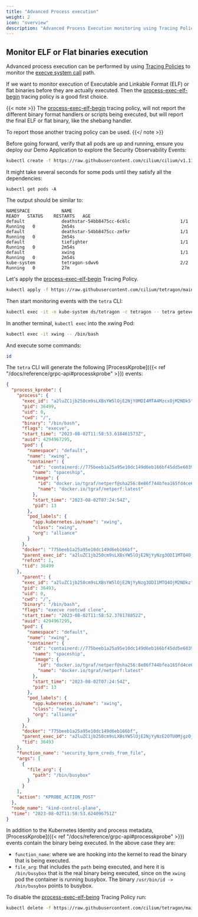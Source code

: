 ```yaml
---
title: "Advanced Process execution"
weight: 2
icon: "overview"
description: "Advanced Process Execution monitoring using Tracing Policies"
---
```


## Monitor ELF or Flat binaries execution

Advanced process execution can be performed by using [Tracing Policies](/docs/concepts/tracing-policy) to monitor
the [execve system call](https://man7.org/linux/man-pages/man2/execve.2.html) path.

If we want to monitor execution of Executable and Linkable Format (ELF) or flat binaries
before they are actually executed. Then the [process-exec-elf-begin](https://github.com/cilium/tetragon/blob/main/examples/tracingpolicy/process-exec/process-exec-elf-begin.yaml) tracing policy is a good first choice.

{{< note >}}
The [process-exec-elf-begin](https://raw.githubusercontent.com/cilium/tetragon/main/examples/tracingpolicy/process-exec/process-exec-elf-begin.yaml) tracing policy, will not report the
different binary format handlers or scripts being executed, but will report
the final ELF or flat binary, like the shebang handler.

To report those another tracing policy can be used.
{{</ note >}}

Before going forward, verify that all pods are up and running, ensure you
deploy our Demo Application to explore the Security Observability Events:

```bash
kubectl create -f https://raw.githubusercontent.com/cilium/cilium/v1.11/examples/minikube/http-sw-app.yaml
```

It might take several seconds for some pods until they satisfy all the dependencies:

```shell-session
kubectl get pods -A
```
The output should be similar to:
```text
NAMESPACE            NAME                                         READY   STATUS    RESTARTS   AGE
default              deathstar-54bb8475cc-6c6lc                   1/1     Running   0          2m54s
default              deathstar-54bb8475cc-zmfkr                   1/1     Running   0          2m54s
default              tiefighter                                   1/1     Running   0          2m54s
default              xwing                                        1/1     Running   0          2m54s
kube-system          tetragon-sdwv6                               2/2     Running   0          27m
```

Let's apply the [process-exec-elf-begin](https://raw.githubusercontent.com/cilium/tetragon/main/examples/tracingpolicy/process-exec/process-exec-elf-begin.yaml) Tracing Policy.

```bash
kubectl apply -f https://raw.githubusercontent.com/cilium/tetragon/main/examples/tracingpolicy/process-exec/process-exec-elf-begin.yaml
```

Then start monitoring events with the `tetra` CLI:
```bash
kubectl exec -it -n kube-system ds/tetragon -c tetragon -- tetra getevents
```

In another terminal, `kubectl exec` into the xwing Pod:

```bash
kubectl exec -it xwing -- /bin/bash
```

And execute some commands:

```bash
id
```

The `tetra` CLI will generate the following [ProcessKprobe]({{< ref "/docs/reference/grpc-api#processkprobe" >}}) events:

```json
{
  "process_kprobe": {
    "process": {
      "exec_id": "a2luZC1jb250cm9sLXBsYW5lOjE2NjY0MDI4MTA4MzcxOjM2NDk5",
      "pid": 36499,
      "uid": 0,
      "cwd": "/",
      "binary": "/bin/bash",
      "flags": "execve",
      "start_time": "2023-08-02T11:58:53.618461573Z",
      "auid": 4294967295,
      "pod": {
        "namespace": "default",
        "name": "xwing",
        "container": {
          "id": "containerd://775beeb1a25a95e10dc149d6eb166bf45dd5e6039e8af3b64e8fb4d29669f349",
          "name": "spaceship",
          "image": {
            "id": "docker.io/tgraf/netperf@sha256:8e86f744bfea165fd4ce68caa05abc96500f40130b857773186401926af7e9e6",
            "name": "docker.io/tgraf/netperf:latest"
          },
          "start_time": "2023-08-02T07:24:54Z",
          "pid": 13
        },
        "pod_labels": {
          "app.kubernetes.io/name": "xwing",
          "class": "xwing",
          "org": "alliance"
        }
      },
      "docker": "775beeb1a25a95e10dc149d6eb166bf",
      "parent_exec_id": "a2luZC1jb250cm9sLXBsYW5lOjE2NjYyNzg3ODI1MTQ4OjM2NDkz",
      "refcnt": 1,
      "tid": 36499
    },
      "parent": {
      "exec_id": "a2luZC1jb250cm9sLXBsYW5lOjE2NjYyNzg3ODI1MTQ4OjM2NDkz",
      "pid": 36493,
      "uid": 0,
      "cwd": "/",
      "binary": "/bin/bash",
      "flags": "execve rootcwd clone",
      "start_time": "2023-08-02T11:58:52.378178852Z",
      "auid": 4294967295,
      "pod": {
        "namespace": "default",
        "name": "xwing",
        "container": {
          "id": "containerd://775beeb1a25a95e10dc149d6eb166bf45dd5e6039e8af3b64e8fb4d29669f349",
          "name": "spaceship",
          "image": {
            "id": "docker.io/tgraf/netperf@sha256:8e86f744bfea165fd4ce68caa05abc96500f40130b857773186401926af7e9e6",
            "name": "docker.io/tgraf/netperf:latest"
          },
          "start_time": "2023-08-02T07:24:54Z",
          "pid": 13
        },
        "pod_labels": {
          "app.kubernetes.io/name": "xwing",
          "class": "xwing",
          "org": "alliance"
        }
      },
      "docker": "775beeb1a25a95e10dc149d6eb166bf",
      "parent_exec_id": "a2luZC1jb250cm9sLXBsYW5lOjE2NjYyNzE2OTU0MjgzOjM2NDg0",
      "tid": 36493
    },
    "function_name": "security_bprm_creds_from_file",
    "args": [
      {
        "file_arg": {
          "path": "/bin/busybox"
        }
      }
    ],
    "action": "KPROBE_ACTION_POST"
  },
  "node_name": "kind-control-plane",
  "time": "2023-08-02T11:58:53.624096751Z"
}
```

In addition to the Kubernetes Identity and process metadata,
[ProcessKprobe]({{< ref "/docs/reference/grpc-api#processkprobe" >}})
events contain the binary being executed. In the above case they are:

- `function_name`: where we are hooking into the kernel to read the binary that is being executed.
- `file_arg`: that includes the `path` being executed, and here it is `/bin/busybox` that is the real
   binary being executed, since on the `xwing` pod the container is running busybox.
   The binary `/usr/bin/id -> /bin/busybox` points to busybox.


To disable the [process-exec-elf-being](https://raw.githubusercontent.com/cilium/tetragon/main/examples/tracingpolicy/process-exec/process-exec-elf-begin.yaml) Tracing Policy run:

```bash
kubectl delete -f https://raw.githubusercontent.com/cilium/tetragon/main/examples/tracingpolicy/process-exec/process-exec-elf-begin.yaml
```
